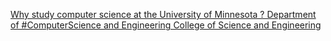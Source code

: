 [Why study computer science at the University of Minnesota ?   Department of #ComputerScience and Engineering   College of Science and Engineering](https://qi.tc/qi/115317)
